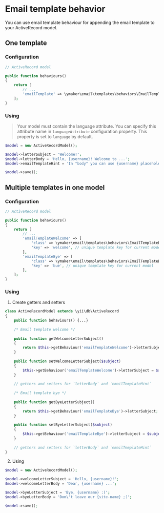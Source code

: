 Email template behavior
=======================

You can use email template behaviour for appending the email template to
your ActiveRecord model.

## One template

### Configuration

```php
// ActiveRecord model

public function behaviours()
{
    return [
        // ...
        'emailTemplate' => \ymaker\email\templates\behaviors\EmailTemplateBehavior::class,
    ];
}
```

### Using

> Your model must contain the language attribute. You can specify this attribute name
> in `languageAttribute` configuration property. This property is set to `language` by default.

```php
$model = new ActiveRecordModel();

$model->letterSubject = 'Welcome!';
$model->letterBody = 'Hello, {username}! Welcome to ...';
$model->emailTemplateHint = 'In "body" you can use {username} placeholder';

$model->save();
```

## Multiple templates in one model

### Configuration

```php
// ActiveRecord model

public function behaviours()
{
    return [
        // ...
        'emailTemplateWelcome' => [
            'class' => \ymaker\email\templates\behaviors\EmailTemplateBehavior::class,
            'key' => 'welcome', // unique template key for current model
        ],
        'emailTemplateBye' => [
            'class' => \ymaker\email\templates\behaviors\EmailTemplateBehavior::class,
            'key' => 'bue', // unique template key for current model
        ],
    ];
}
```

### Using

1. Create getters and setters
```php
class ActiveRecordModel extends \yii\db\ActiveRecord
{
    public function behaviours() {...}
    
    /* Email template welcome */
    
    public function getWelcomeLetterSubject()
    {
        return $this->getBehaviour('emailTemplateWelcome')->letterSubject;
    }
    
    public function setWelcomeLetterSubject($subject)
    {
        $this->getBehaviour('emailTemplateWelcome')->letterSubject = $subject;
    }
    
    // getters and setters for `letterBody` and `emailTemplateHint`
    
    /* Email template bye */
    
    public function getByeLetterSubject()
    {
        return $this->getBehaviour('emailTemplateBye')->letterSubject;
    }
    
    public function setByeLetterSubject($subject)
    {
        $this->getBehaviour('emailTemplateBye')->letterSubject = $subject;
    }
    
    // getters and setters for `letterBody` and `emailTemplateHint`
}
```

2. Using
```php
$model = new ActiveRecordModel();

$model->welcomeLetterSubject = 'Hello, {username}!';
$model->welcomeLetterBody = 'Dear, {username} ...';

$model->byeLetterSubject = 'Bye, {username} :(';
$model->byeLetterBody = 'Don\'t leave our {site-name} ;(';

$model->save();
```